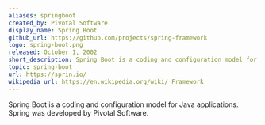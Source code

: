 ```yaml
---
aliases: springboot
created_by: Pivotal Software
display_name: Spring Boot
github_url: https://github.com/projects/spring-framework
logo: spring-boot.png
released: October 1, 2002
short_description: Spring Boot is a coding and configuration model for Java applications.
topic: spring-boot
url: https://sprin.io/
wikipedia_url: https://en.wikipedia.org/wiki/_Framework
---
```

Spring Boot is a coding and configuration model for Java applications. Spring was developed by Pivotal Software.
